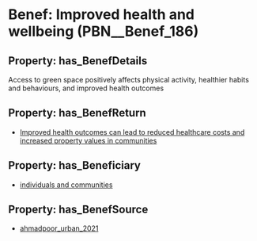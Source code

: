 # Benef: __Improved health and wellbeing__ (PBN__Benef_186)

## Property: has_BenefDetails

Access to green space positively affects physical activity, healthier habits and behaviours, and improved health outcomes

## Property: has_BenefReturn

* [Improved health outcomes can lead to reduced healthcare costs and increased property values in communities](../BenefReturn/PBN__BenefReturn_191)

## Property: has_Beneficiary

* [individuals and communities](../Stakeholder/PBN__Stakeholder_106)

## Property: has_BenefSource

* [ahmadpoor_urban_2021](../Article/PBN__Article_41)

